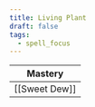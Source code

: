 ```yaml
---
title: Living Plant
draft: false
tags:
  - spell_focus
---
```

| Mastery             |
| ------------------- |
| [[Sweet Dew]]       |
